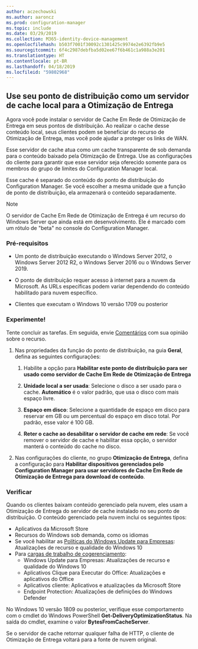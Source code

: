 ```yaml
---
author: aczechowski
ms.author: aaroncz
ms.prod: configuration-manager
ms.topic: include
ms.date: 03/29/2019
ms.collection: M365-identity-device-management
ms.openlocfilehash: b503f7001f30092c1301425c9974e2e6392fb9e5
ms.sourcegitcommit: 6f4c2987debfba5d02ee67f6b461c1a988a3e201
ms.translationtype: HT
ms.contentlocale: pt-BR
ms.lasthandoff: 04/18/2019
ms.locfileid: "59802968"
---
```

## <a name="bkmk_doinc"></a> Use seu ponto de distribuição como um servidor de cache local para a Otimização de Entrega
<!--3555764-->

Agora você pode instalar o servidor de Cache Em Rede de Otimização de Entrega em seus pontos de distribuição. Ao realizar o cache desse conteúdo local, seus clientes podem se beneficiar do recurso de Otimização de Entrega, mas você pode ajudar a proteger os links de WAN. 

Esse servidor de cache atua como um cache transparente de sob demanda para o conteúdo baixado pela Otimização de Entrega. Use as configurações do cliente para garantir que esse servidor seja oferecido somente para os membros do grupo de limites do Configuration Manager local. 

Esse cache é separado do conteúdo do ponto de distribuição do Configuration Manager. Se você escolher a mesma unidade que a função de ponto de distribuição, ela armazenará o conteúdo separadamente. 

> [!Note]  
> O servidor de Cache Em Rede de Otimização de Entrega é um recurso do Windows Server que ainda está em desenvolvimento. Ele é marcado com um rótulo de "beta" no console do Configuration Manager.  


### <a name="prerequisites"></a>Pré-requisitos

- Um ponto de distribuição executando o Windows Server 2012, o Windows Server 2012 R2, o Windows Server 2016 ou o Windows Server 2019.

- O ponto de distribuição requer acesso à internet para a nuvem da Microsoft. As URLs específicas podem variar dependendo do conteúdo habilitado para nuvem específico. 

- Clientes que executam o Windows 10 versão 1709 ou posterior


### <a name="try-it-out"></a>Experimente!

Tente concluir as tarefas. Em seguida, envie [Comentários](/sccm/core/understand/find-help#product-feedback) com sua opinião sobre o recurso.

1. Nas propriedades da função do ponto de distribuição, na guia **Geral**, defina as seguintes configurações:  

    1. Habilite a opção para **Habilitar este ponto de distribuição para ser usado como servidor de Cache Em Rede de Otimização de Entrega**  

    2. **Unidade local a ser usada**: Selecione o disco a ser usado para o cache. **Automático** é o valor padrão, que usa o disco com mais espaço livre.  

    3. **Espaço em disco**: Selecione a quantidade de espaço em disco para reservar em GB ou um percentual do espaço em disco total. Por padrão, esse valor é 100 GB.

    4. **Reter o cache ao desabilitar o servidor de cache em rede**: Se você remover o servidor de cache e habilitar essa opção, o servidor manterá o conteúdo do cache no disco.  

2. Nas configurações do cliente, no grupo **Otimização de Entrega**, defina a configuração para **Habilitar dispositivos gerenciados pelo Configuration Manager para usar servidores de Cache Em Rede de Otimização de Entrega para download de conteúdo**.  


### <a name="verify"></a>Verificar

Quando os clientes baixam conteúdo gerenciado pela nuvem, eles usam a Otimização de Entrega do servidor de cache instalado no seu ponto de distribuição. O conteúdo gerenciado pela nuvem inclui os seguintes tipos:
- Aplicativos da Microsoft Store
- Recursos do Windows sob demanda, como os idiomas
- Se você habilitar as [Políticas do Windows Update para Empresas](/sccm/sum/deploy-use/integrate-windows-update-for-business-windows-10): Atualizações de recurso e qualidade do Windows 10
- Para [cargas de trabalho de cogerenciamento](/sccm/comanage/workloads):
    - Windows Update para Empresas: Atualizações de recurso e qualidade do Windows 10
    - Aplicativos Clique para Executar do Office: Atualizações e aplicativos do Office
    - Aplicativos cliente: Aplicativos e atualizações da Microsoft Store
    - Endpoint Protection: Atualizações de definições do Windows Defender

No Windows 10 versão 1809 ou posterior, verifique esse comportamento com o cmdlet do Windows PowerShell **Get-DeliveryOptimizationStatus**. Na saída do cmdlet, examine o valor **BytesFromCacheServer**. 

Se o servidor de cache retornar qualquer falha de HTTP, o cliente de Otimização de Entrega voltará para a fonte de nuvem original.

